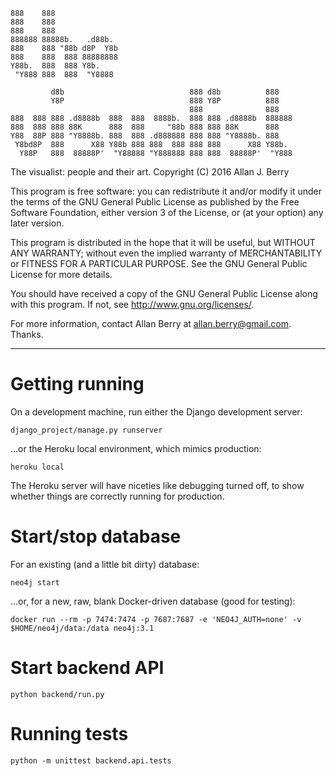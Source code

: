 
    888    888
    888    888
    888    888
    888888 88888b.   .d88b.
    888    888 "88b d8P  Y8b
    888    888  888 88888888
    Y88b.  888  888 Y8b.
     "Y888 888  888  "Y8888

             d8b                            888 d8b          888
             Y8P                            888 Y8P          888
                                            888              888
    888  888 888 .d8888b  888  888  8888b.  888 888 .d8888b  888888
    888  888 888 88K      888  888     "88b 888 888 88K      888
    Y88  88P 888 "Y8888b. 888  888 .d888888 888 888 "Y8888b. 888
     Y8bd8P  888      X88 Y88b 888 888  888 888 888      X88 Y88b.
      Y88P   888  88888P'  "Y88888 "Y888888 888 888  88888P'  "Y888

The visualist: people and their art.
Copyright (C) 2016  Allan J. Berry

This program is free software: you can redistribute it and/or modify
it under the terms of the GNU General Public License as published by
the Free Software Foundation, either version 3 of the License, or
(at your option) any later version.

This program is distributed in the hope that it will be useful,
but WITHOUT ANY WARRANTY; without even the implied warranty of
MERCHANTABILITY or FITNESS FOR A PARTICULAR PURPOSE.  See the
GNU General Public License for more details.

You should have received a copy of the GNU General Public License
along with this program.  If not, see <http://www.gnu.org/licenses/>.

For more information, contact Allan Berry at allan.berry@gmail.com.  Thanks.

---

# Getting running
On a development machine, run either the Django development server:

    django_project/manage.py runserver

...or the Heroku local environment, which mimics production:

    heroku local

The Heroku server will have niceties like debugging turned off, to show whether things are correctly running for production.


# Start/stop database

For an existing (and a little bit dirty) database:

    neo4j start

...or, for a new, raw, blank Docker-driven database (good for testing):

    docker run --rm -p 7474:7474 -p 7687:7687 -e 'NEO4J_AUTH=none' -v $HOME/neo4j/data:/data neo4j:3.1


# Start backend API

    python backend/run.py


# Running tests

    python -m unittest backend.api.tests
